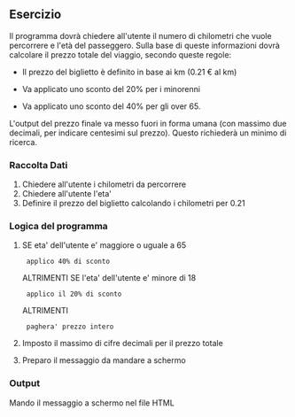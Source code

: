 ## Esercizio
Il programma dovrà chiedere all'utente il numero di chilometri che vuole percorrere e l'età del passeggero.
Sulla base di queste informazioni dovrà calcolare il prezzo totale del viaggio, secondo queste regole:

- Il prezzo del biglietto è definito in base ai km (0.21 € al km)

- Va applicato uno sconto del 20% per i minorenni

- Va applicato uno sconto del 40% per gli over 65.

L'output del prezzo finale va messo fuori in forma umana (con massimo due decimali, per indicare centesimi sul prezzo). Questo richiederà un minimo di ricerca.

### Raccolta Dati

1. Chiedere all'utente i chilometri da percorrere
2. Chiedere all'utente l'eta'
3. Definire il prezzo del biglietto calcolando i chilometri per 0.21 

### Logica del programma

1. SE eta' dell'utente e' maggiore o uguale a 65
        
        applico 40% di sconto

    ALTRIMENTI SE l'eta' dell'utente e' minore di 18 

        applico il 20% di sconto 
    
    ALTRIMENTI 

        paghera' prezzo intero


2. Imposto il massimo di cifre decimali per il prezzo totale
3. Preparo il messaggio da mandare a schermo

### Output 

Mando il messaggio a schermo nel file HTML